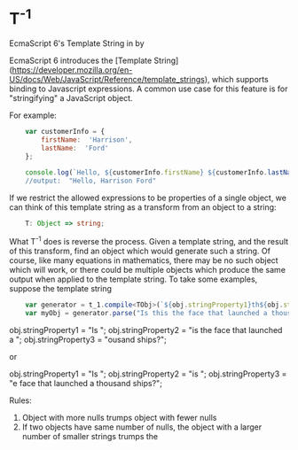 # T<sup>-1</sup>
EcmaScript 6's Template String in by

EcmaScript 6 introduces the [Template String] (https://developer.mozilla.org/en-US/docs/Web/JavaScript/Reference/template_strings),
which supports binding to Javascript expressions.  A common use case for this feature is for "stringifying" a JavaScript object.

For example:

```javascript
    var customerInfo = {
        firstName:  'Harrison',
        lastName:  'Ford'
    };

    console.log(`Hello, ${customerInfo.firstName} ${customerInfo.lastName`,)
    //output:  "Hello, Harrison Ford"
```

If we restrict the allowed expressions to be properties of a single object, we can think of this template string as a transform from an object to a 
string:

```typescript
    T: Object => string;
```

What T<sup>-1</sup> does is reverse the process.  Given a template string, and the result of this transform, find an object which would generate such
a string.  Of course, like many equations in mathematics, there may be no such object which will work, or there could be multiple objects which produce
the same output when applied to the template string.  To take some examples, suppose the template string

```typescript
    var generator = t_1.compile<TObj>(`${obj.stringProperty1}th${obj.stringProperty2}th${obj.stringProperty3}`);
    var myObj = generator.parse("Is this the face that launched a thousand ships?");
```
obj.stringProperty1 = "Is ";
obj.stringProperty2 = "is the face that launched a ";
obj.stringProperty3 = "ousand ships?";

or

obj.stringProperty1 = "Is ";
obj.stringProperty2 = "is ";
obj.stringProperty3 = "e face that launched a thousand ships?";

Rules:

1)  Object with more nulls trumps object with fewer nulls
2)  If two objects have same number of nulls, the object with a larger number of smaller strings trumps the